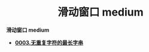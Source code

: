 <h1 align="center">滑动窗口 medium</h1>


**滑动窗口 medium**

- <font style="font-weight:bold; color:#4169E1;text-decoration:underline;" target="_blank">[0003.无重复字符的最长字串](doc/leedcode题解/滑动窗口/medium/0003.无重复字符的最长字串.md)</font>  






